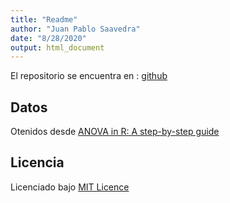 ```yaml
---
title: "Readme"
author: "Juan Pablo Saavedra"
date: "8/28/2020"
output: html_document
---
```


El repositorio se encuentra en : [github](jpsaavedraguerin/metodos-cuantitativos)

## Datos

Otenidos desde [ANOVA in R: A step-by-step guide](https://www.scribbr.com/statistics/anova-in-r/)

## Licencia

Licenciado bajo [MIT Licence](LICENCE)